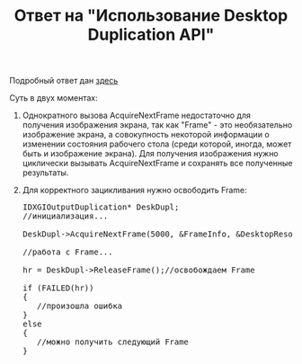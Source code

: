 ﻿---
title: "Ответ на \"Использование Desktop Duplication API\""
se.owner.user_id: 240512
se.owner.display_name: "MSDN.WhiteKnight"
se.owner.link: "https://ru.stackoverflow.com/users/240512/msdn-whiteknight"
se.answer_id: 718000
se.question_id: 704154
se.post_type: answer
se.score: 1
se.is_accepted: False
---
<p>Подробный ответ дан <a href="https://social.msdn.microsoft.com/Forums/ru-RU/740eb02c-b29e-40a9-b3bd-ff0b0468a95a/desktop-duplication-api-?forum=fordesktopru&amp;prof=required" rel="nofollow noreferrer">здесь</a></p>

<p>Суть в двух моментах:</p>

<ol>
<li><p>Однократного вызова AcquireNextFrame недостаточно для получения изображения экрана, так как "Frame" - это необязательно изображение экрана, а совокупность некоторой информации о изменении состояния рабочего стола (среди которой, иногда, может быть и изображение экрана). Для получения изображения нужно циклически вызывать AcquireNextFrame и сохранять все полученные результаты.</p></li>
<li><p>Для корректного зацикливания нужно освободить Frame:</p>

<pre>IDXGIOutputDuplication* DeskDupl;
//инициализация...

DeskDupl->AcquireNextFrame(5000, &FrameInfo, &DesktopResource);

//работа с Frame...

hr = DeskDupl->ReleaseFrame();//освобождаем Frame

if (FAILED(hr))
{
   //произошла ошибка
}
else
{
   //можно получить следующий Frame
}</pre></li>
</ol>
